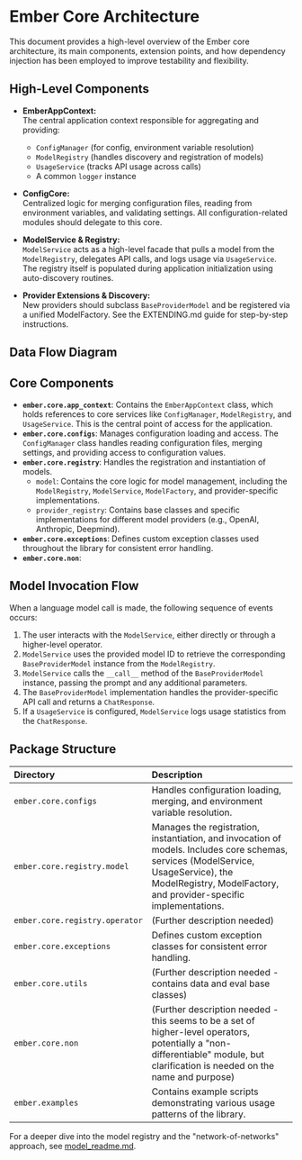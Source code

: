# Ember Core Architecture

This document provides a high-level overview of the Ember core architecture, its main components, extension points, and how dependency injection has been employed to improve testability and flexibility.

## High-Level Components

- **EmberAppContext:**  
  The central application context responsible for aggregating and providing:
  - `ConfigManager` (for config, environment variable resolution)
  - `ModelRegistry` (handles discovery and registration of models)
  - `UsageService` (tracks API usage across calls)
  - A common `logger` instance

- **ConfigCore:**  
  Centralized logic for merging configuration files, reading from environment variables, and validating settings. All configuration-related modules should delegate to this core.

- **ModelService & Registry:**  
  `ModelService` acts as a high-level facade that pulls a model from the `ModelRegistry`, delegates API calls, and logs usage via `UsageService`. The registry itself is populated during application initialization using auto-discovery routines.

- **Provider Extensions & Discovery:**  
  New providers should subclass `BaseProviderModel` and be registered via a unified ModelFactory. See the EXTENDING.md guide for step-by-step instructions.

## Data Flow Diagram

## Core Components

*   **`ember.core.app_context`**: Contains the `EmberAppContext` class, which holds references to core services like `ConfigManager`, `ModelRegistry`, and `UsageService`.  This is the central point of access for the application.
*   **`ember.core.configs`**: Manages configuration loading and access. The `ConfigManager` class handles reading configuration files, merging settings, and providing access to configuration values.
*   **`ember.core.registry`**:  Handles the registration and instantiation of models.
    *   `model`: Contains the core logic for model management, including the `ModelRegistry`, `ModelService`, `ModelFactory`, and provider-specific implementations.
    *   `provider_registry`:  Contains base classes and specific implementations for different model providers (e.g., OpenAI, Anthropic, Deepmind).
*   **`ember.core.exceptions`**: Defines custom exception classes used throughout the library for consistent error handling.
*   **`ember.core.non`**: 

## Model Invocation Flow

When a language model call is made, the following sequence of events occurs:

1.  The user interacts with the `ModelService`, either directly or through a higher-level operator.
2.  `ModelService` uses the provided model ID to retrieve the corresponding `BaseProviderModel` instance from the `ModelRegistry`.
3.  `ModelService` calls the `__call__` method of the `BaseProviderModel` instance, passing the prompt and any additional parameters.
4.  The `BaseProviderModel` implementation handles the provider-specific API call and returns a `ChatResponse`.
5.  If a `UsageService` is configured, `ModelService` logs usage statistics from the `ChatResponse`.

## Package Structure

| Directory                     | Description                                                                                                                                                                                                                                                           |
| :---------------------------- | :-------------------------------------------------------------------------------------------------------------------------------------------------------------------------------------------------------------------------------------------------------------------- |
| `ember.core.configs`          | Handles configuration loading, merging, and environment variable resolution.                                                                                                                                                                                        |
| `ember.core.registry.model`   | Manages the registration, instantiation, and invocation of models. Includes core schemas, services (ModelService, UsageService), the ModelRegistry, ModelFactory, and provider-specific implementations.                                                       |
| `ember.core.registry.operator`| (Further description needed)                                                                                                                                                                                                                                        |
| `ember.core.exceptions`       | Defines custom exception classes for consistent error handling.                                                                                                                                                                                                     |
| `ember.core.utils`            | (Further description needed - contains data and eval base classes)                                                                                                                                                                                |
| `ember.core.non`              | (Further description needed - this seems to be a set of higher-level operators, potentially a "non-differentiable" module, but clarification is needed on the name and purpose)                                                                                     |
| `ember.examples`              | Contains example scripts demonstrating various usage patterns of the library.                                                                                                                                                                                        |

For a deeper dive into the model registry and the "network-of-networks" approach, see [model_readme.md](model_readme.md). 